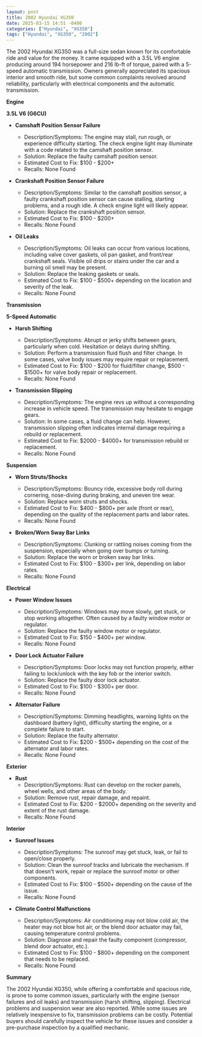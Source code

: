 ```yaml
---
layout: post
title: 2002 Hyundai XG350
date: 2025-03-15 14:51 -0400
categories: ["Hyundai", "XG350"]
tags: ["Hyundai", "XG350", "2002"]
---
```

The 2002 Hyundai XG350 was a full-size sedan known for its comfortable ride and value for the money. It came equipped with a 3.5L V6 engine producing around 194 horsepower and 216 lb-ft of torque, paired with a 5-speed automatic transmission. Owners generally appreciated its spacious interior and smooth ride, but some common complaints revolved around reliability, particularly with electrical components and the automatic transmission.

**Engine**

**3.5L V6 (G6CU)**

*   **Camshaft Position Sensor Failure**
    *   Description/Symptoms: The engine may stall, run rough, or experience difficulty starting. The check engine light may illuminate with a code related to the camshaft position sensor.
    *   Solution: Replace the faulty camshaft position sensor.
    *   Estimated Cost to Fix: $100 - $200+
    *   Recalls: None Found

*   **Crankshaft Position Sensor Failure**
    *   Description/Symptoms: Similar to the camshaft position sensor, a faulty crankshaft position sensor can cause stalling, starting problems, and a rough idle. A check engine light will likely appear.
    *   Solution: Replace the crankshaft position sensor.
    *   Estimated Cost to Fix: $100 - $200+
    *   Recalls: None Found

*   **Oil Leaks**
    *   Description/Symptoms: Oil leaks can occur from various locations, including valve cover gaskets, oil pan gasket, and front/rear crankshaft seals. Visible oil drips or stains under the car and a burning oil smell may be present.
    *   Solution: Replace the leaking gaskets or seals.
    *   Estimated Cost to Fix: $100 - $500+ depending on the location and severity of the leak.
    *   Recalls: None Found

**Transmission**

**5-Speed Automatic**

*   **Harsh Shifting**
    *   Description/Symptoms: Abrupt or jerky shifts between gears, particularly when cold. Hesitation or delays during shifting.
    *   Solution: Perform a transmission fluid flush and filter change. In some cases, valve body issues may require repair or replacement.
    *   Estimated Cost to Fix: $100 - $200 for fluid/filter change, $500 - $1500+ for valve body repair or replacement.
    *   Recalls: None Found

*   **Transmission Slipping**
    *   Description/Symptoms: The engine revs up without a corresponding increase in vehicle speed. The transmission may hesitate to engage gears.
    *   Solution: In some cases, a fluid change can help. However, transmission slipping often indicates internal damage requiring a rebuild or replacement.
    *   Estimated Cost to Fix: $2000 - $4000+ for transmission rebuild or replacement.
    *   Recalls: None Found

**Suspension**

*   **Worn Struts/Shocks**
    *   Description/Symptoms: Bouncy ride, excessive body roll during cornering, nose-diving during braking, and uneven tire wear.
    *   Solution: Replace worn struts and shocks.
    *   Estimated Cost to Fix: $400 - $800+ per axle (front or rear), depending on the quality of the replacement parts and labor rates.
    *   Recalls: None Found

*   **Broken/Worn Sway Bar Links**
    *   Description/Symptoms: Clunking or rattling noises coming from the suspension, especially when going over bumps or turning.
    *   Solution: Replace the worn or broken sway bar links.
    *   Estimated Cost to Fix: $100 - $300+ per link, depending on labor rates.
    *   Recalls: None Found

**Electrical**

*   **Power Window Issues**
    *   Description/Symptoms: Windows may move slowly, get stuck, or stop working altogether. Often caused by a faulty window motor or regulator.
    *   Solution: Replace the faulty window motor or regulator.
    *   Estimated Cost to Fix: $150 - $400+ per window.
    *   Recalls: None Found

*   **Door Lock Actuator Failure**
    *   Description/Symptoms: Door locks may not function properly, either failing to lock/unlock with the key fob or the interior switch.
    *   Solution: Replace the faulty door lock actuator.
    *   Estimated Cost to Fix: $100 - $300+ per door.
    *   Recalls: None Found

*   **Alternator Failure**
    *   Description/Symptoms: Dimming headlights, warning lights on the dashboard (battery light), difficulty starting the engine, or a complete failure to start.
    *   Solution: Replace the faulty alternator.
    *   Estimated Cost to Fix: $200 - $500+ depending on the cost of the alternator and labor rates.
    *   Recalls: None Found

**Exterior**

*   **Rust**
    *   Description/Symptoms: Rust can develop on the rocker panels, wheel wells, and other areas of the body.
    *   Solution: Remove rust, repair damage, and repaint.
    *   Estimated Cost to Fix: $200 - $2000+ depending on the severity and extent of the rust damage.
    *   Recalls: None Found

**Interior**

*   **Sunroof Issues**
    *   Description/Symptoms: The sunroof may get stuck, leak, or fail to open/close properly.
    *   Solution: Clean the sunroof tracks and lubricate the mechanism. If that doesn't work, repair or replace the sunroof motor or other components.
    *   Estimated Cost to Fix: $100 - $500+ depending on the cause of the issue.
    *   Recalls: None Found

*   **Climate Control Malfunctions**
    *   Description/Symptoms: Air conditioning may not blow cold air, the heater may not blow hot air, or the blend door actuator may fail, causing temperature control problems.
    *   Solution: Diagnose and repair the faulty component (compressor, blend door actuator, etc.).
    *   Estimated Cost to Fix: $100 - $800+ depending on the component that needs to be replaced.
    *   Recalls: None Found

**Summary**

The 2002 Hyundai XG350, while offering a comfortable and spacious ride, is prone to some common issues, particularly with the engine (sensor failures and oil leaks) and transmission (harsh shifting, slipping). Electrical problems and suspension wear are also reported. While some issues are relatively inexpensive to fix, transmission problems can be costly. Potential buyers should carefully inspect the vehicle for these issues and consider a pre-purchase inspection by a qualified mechanic.

